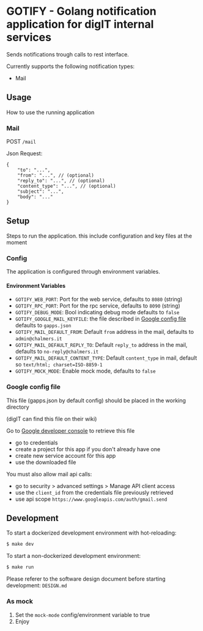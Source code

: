 # GOTIFY - Golang notification application for digIT internal services

Sends notifications trough calls to rest interface.

Currently supports the following notification types:
* Mail

## Usage
How to use the running application

### Mail
POST `/mail`

Json Request:
```json5
{
    "to": "...",
    "from": "...", // (optional)
    "reply_to": "...", // (optional)
    "content_type": "...", // (optional)
    "subject": "...",
    "body": "..."
}
```

## Setup
Steps to run the application.
this include configuration and key files at the moment

### Config
The application is configured through  environment variables.

#### Environment Variables
* `GOTIFY_WEB_PORT`: Port for the web service, defaults to `8080` (string)
* `GOTIFY_RPC_PORT`: Port for the rpc service, defaults to `8090` (string)
* `GOTIFY_DEBUG_MODE`: Bool indicating debug mode defaults to `false`
* `GOTIFY_GOOGLE_MAIL_KEYFILE`: the file described in [Google config file](#google-config-file) defaults 
to `gapps.json`
* `GOTIFY_MAIL_DEFAULT_FROM`: Default `from` address in the mail, defaults to `admin@chalmers.it`
* `GOTIFY_MAIL_DEFAULT_REPLY_TO`: Default `reply_to` address in the mail, defaults to `no-reply@chalmers.it`
* `GOTIFY_MAIL_DEFAULT_CONTENT_TYPE`: Default `content_type` in mail, default so `text/html; charset=ISO-8859-1`
* `GOTIFY_MOCK_MODE`: Enable mock mode, defaults to `false`

### Google config file
This file (gapps.json by default config) should be placed in the working directory

(digIT can find this file on their wiki)


Go to [Google developer console](https://console.developers.google.com) to retrieve this file

* go to credentials
* create a project for this app if you don't already have one
* create new service account för this app
* use the downloaded file


You must also allow mail api calls:

* go to security > advanced settings > Manage API client access
* use the `client_id` from the credentials file previously retrieved
* use api scope `https://www.googleapis.com/auth/gmail.send`

## Development
To start a dockerized development environment with hot-reloading:
```bash
$ make dev
```

To start a non-dockerized development environment:
```bash
$ make run
```

Please referer to the software design document before starting development: `DESIGN.md`

### As mock
1. Set the `mock-mode` config/environment variable to true
2. Enjoy
